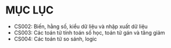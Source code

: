 # MỤC LỤC
- CS002: Biến, hằng số, kiểu dữ liệu và nhập xuất dữ liệu
- CS003: Các toán tử tính toán số học, toán tử gán và tăng giảm
- CS004: Các toán tử so sánh, logic 
